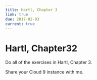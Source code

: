 ```yaml
---
title: Hartl, Chapter 3
link: true
due: 2017-02-03
current: true
---
```

Hartl, Chapter32
================

Do all of the exercises in Hartl, Chapter 3.  

Share your Cloud 9 instance with me.
